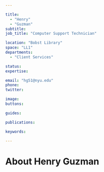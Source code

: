 ```yaml
---

title:
  - "Henry"
  - "Guzman"
subtitle: 
job_title: "Computer Support Technician"

location: "Bobst Library"
space: "LL1"
departments:
  - "Client Services"

status: 
expertise:

email: "hg51@nyu.edu"
phone: 
twitter: 

image: 
buttons:

guides:

publications:

keywords:

---
```


# About Henry Guzman


